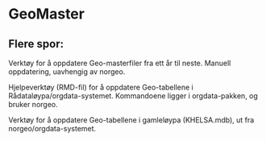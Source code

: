 # GeoMaster

## Flere spor:
Verktøy for å oppdatere Geo-masterfiler fra ett år til neste. Manuell oppdatering, uavhengig av norgeo.

Hjelpeverktøy (RMD-fil) for å oppdatere Geo-tabellene i Rådataløypa/orgdata-systemet. Kommandoene ligger i orgdata-pakken, og bruker norgeo.

Verktøy for å oppdatere Geo-tabellene i gamleløypa (KHELSA.mdb), ut fra norgeo/orgdata-systemet.
